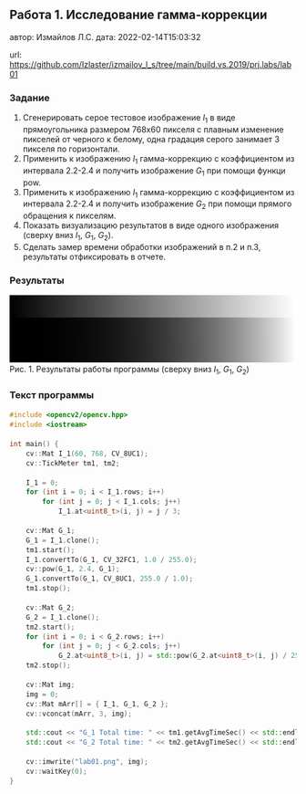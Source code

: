 ## Работа 1. Исследование гамма-коррекции
автор: Измайлов Л.С.
дата: 2022-02-14T15:03:32

url: https://github.com/Izlaster/izmailov_l_s/tree/main/build.vs.2019/prj.labs/lab01

### Задание
1. Сгенерировать серое тестовое изображение $I_1$ в виде прямоугольника размером 768х60 пикселя с плавным изменение пикселей от черного к белому, одна градация серого занимает 3 пикселя по горизонтали.
2. Применить  к изображению $I_1$ гамма-коррекцию с коэффициентом из интервала 2.2-2.4 и получить изображение $G_1$ при помощи функци pow.
3. Применить  к изображению $I_1$ гамма-коррекцию с коэффициентом из интервала 2.2-2.4 и получить изображение $G_2$ при помощи прямого обращения к пикселям.
4. Показать визуализацию результатов в виде одного изображения (сверху вниз $I_1$, $G_1$, $G_2$).
5. Сделать замер времени обработки изображений в п.2 и п.3, результаты отфиксировать в отчете.

### Результаты

![lab01](lab01.png)
Рис. 1. Результаты работы программы (сверху вниз $I_1$, $G_1$, $G_2$)

### Текст программы

```cpp
#include <opencv2/opencv.hpp>
#include <iostream>

int main() {
    cv::Mat I_1(60, 768, CV_8UC1);
    cv::TickMeter tm1, tm2;

    I_1 = 0;
    for (int i = 0; i < I_1.rows; i++)
        for (int j = 0; j < I_1.cols; j++)
            I_1.at<uint8_t>(i, j) = j / 3;

    cv::Mat G_1;
    G_1 = I_1.clone();
    tm1.start();
    I_1.convertTo(G_1, CV_32FC1, 1.0 / 255.0);
    cv::pow(G_1, 2.4, G_1);
    G_1.convertTo(G_1, CV_8UC1, 255.0 / 1.0);
    tm1.stop();

    cv::Mat G_2;
    G_2 = I_1.clone();
    tm2.start();
    for (int i = 0; i < G_2.rows; i++)
        for (int j = 0; j < G_2.cols; j++)
            G_2.at<uint8_t>(i, j) = std::pow(G_2.at<uint8_t>(i, j) / 255.0, 2.4) * 255;
    tm2.stop();

    cv::Mat img;
    img = 0;
    cv::Mat mArr[] = { I_1, G_1, G_2 };
    cv::vconcat(mArr, 3, img);

    std::cout << "G_1 Total time: " << tm1.getAvgTimeSec() << std::endl;
    std::cout << "G_2 Total time: " << tm2.getAvgTimeSec() << std::endl;

    cv::imwrite("lab01.png", img);
    cv::waitKey(0);
}
